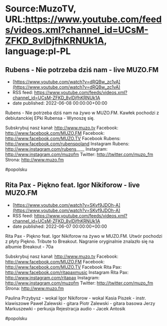# Source:MuzoTV, URL:https://www.youtube.com/feeds/videos.xml?channel_id=UCsM-ZFKD_8vlDjfhKRNUk1A, language:pl-PL

## Rubens - Nie potrzeba dziś nam - live MUZO.FM
 - [https://www.youtube.com/watch?v=dRQBw_zc1vA](https://www.youtube.com/watch?v=dRQBw_zc1vA)
 - RSS feed: https://www.youtube.com/feeds/videos.xml?channel_id=UCsM-ZFKD_8vlDjfhKRNUk1A
 - date published: 2022-06-08 00:00:00+00:00

Rubens - Nie potrzeba dziś nam na żywo w MUZO.FM. Kawłek pochodzi z debiutanckiej EPki Rubensa - Wynoszę się. 

Subskrybuj nasz kanał: http://www.muzo.tv
Facebook: http://www.facebook.com/MUZO.FM
Facebook: http://www.facebook.com/MUZO.TV
Facebook Rubens: http://www.facebook.com/rubenspoland
Instagram Rubens: http://www.instagram.com/rubens____
Instagram: http://www.instagram.com/muzofm
Twitter: http://twitter.com/muzo_fm
Strona: http://www.muzo.fm


#popolsku

## Rita Pax - Piękno feat. Igor Nikiforow - live MUZO.FM
 - [https://www.youtube.com/watch?v=SKvf9JDOh-A](https://www.youtube.com/watch?v=SKvf9JDOh-A)
 - RSS feed: https://www.youtube.com/feeds/videos.xml?channel_id=UCsM-ZFKD_8vlDjfhKRNUk1A
 - date published: 2022-06-07 00:00:00+00:00

Rita Pax - Piękno feat. Igor Nikiforow na żywo w MUZO.FM. Utwór pochodzi z płyty Piękno. Tribute to Breakout. 
Nagranie oryginalnie znalazło się na albumie Breakout - 70a

Subskrybuj nasz kanał: http://www.muzo.tv
Facebook: http://www.facebook.com/MUZO.FM
Facebook: http://www.facebook.com/MUZO.TV
Facebook Rita Pax: http://www.facebook.com/ritapaxmusic
Instagram Rita Pax: http://www.instagram.com/ritapax
Instagram: http://www.instagram.com/muzofm
Twitter: http://twitter.com/muzo_fm
Strona: http://www.muzo.fm


Paulina Przybysz - wokal
Igor Nikiforow - wokal
Kasia Piszek - instr. klawiszowe
Paweł Zalewski - gitara
Piotr Zalewski - gitara basowa
Jerzy Markuszewki - perkusja
Rejestracja audio - Jacek Antosik


#popolsku

